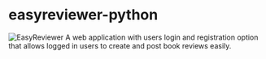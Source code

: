 # easyreviewer-python

![EasyReviewer](https://s3-us-west-1.amazonaws.com/elliejzhao.com/img/EasyReviewer+2019-09-25+at+11.18.46+PM.png) 
A web application with users login and registration option that allows logged in users to create and post book reviews easily. 
